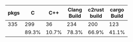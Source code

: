 | pkgs | C | C++ | Clang<br>Build | c2rust<br>build | cargo<br>Build |
| ---- | - | --- | -------------- | --------------- | -------------- |
| 335 | 299 | 36 | 234 | 200 | 123 | 
|  | 89.3% | 10.7% | 78.3% | 66.9% | 41.1% | 
